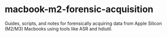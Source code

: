 # macbook-m2-forensic-acquisition
Guides, scripts, and notes for forensically acquiring data from Apple Silicon (M2/M3) Macbooks using tools like ASR and hdiutil.

